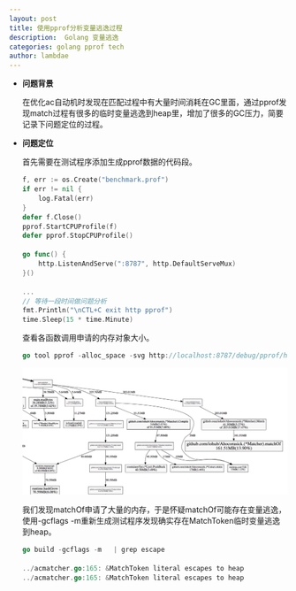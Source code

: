 ```yaml
---
layout: post
title: 使用pprof分析变量逃逸过程
description:  Golang 变量逃逸
categories: golang pprof tech
author: lambdae
---
```



*  **问题背景**

    在优化ac自动机时发现在匹配过程中有大量时间消耗在GC里面，通过pprof发现match过程有很多的临时变量逃逸到heap里，增加了很多的GC压力，简要记录下问题定位的过程。



* **问题定位**

    首先需要在测试程序添加生成pprof数据的代码段。

    ```go
    f, err := os.Create("benchmark.prof")
    if err != nil {
    	log.Fatal(err)
    }
    defer f.Close()
    pprof.StartCPUProfile(f)
    defer pprof.StopCPUProfile()

    go func() {
    	http.ListenAndServe(":8787", http.DefaultServeMux)
    }()

    ...
    // 等待一段时间做问题分析
    fmt.Println("\nCTL+C exit http pprof")
    time.Sleep(15 * time.Minute)
    ```

    查看各函数调用申请的内存对象大小。

    ```go
    go tool pprof -alloc_space -svg http://localhost:8787/debug/pprof/heap > ~/Desktop/go_heap.svg
    ```
    ![image](https://raw.githubusercontent.com/lambdae/lambdae.github.io/master/images/go_heap.png)

    我们发现matchOf申请了大量的内存，于是怀疑matchOf可能存在变量逃逸，使用-gcflags -m重新生成测试程序发现确实存在MatchToken临时变量逃逸到heap。

    ```go
    go build -gcflags -m   | grep escape

    ../acmatcher.go:165: &MatchToken literal escapes to heap
    ../acmatcher.go:165: &MatchToken literal escapes to heap
    ```
    ​

    ​



